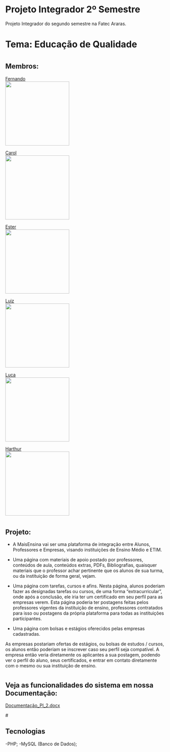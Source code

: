# Projeto Integrador 2º Semestre
Projeto Integrador do segundo semestre na Fatec Araras. 

# Tema: Educação de Qualidade

# <h2> Membros: </h2>

<a href="https://github.com/Lifer18">Fernando</a><br/>
 <img width="200" src="https://user-images.githubusercontent.com/102560328/199749294-45341d76-daec-4a67-a308-cb120a782346.jpg"> 
 
<a href="https://github.com/CarolineVantim">Carol</a><br/>
<img width="200" src="https://user-images.githubusercontent.com/102560328/199751962-e2616b97-6b12-4066-89b6-e14398c33085.jpg">

<a href="https://github.com/StehMorais">Ester</a><br/>
<img width="200" src="https://user-images.githubusercontent.com/102560328/199749424-4d7684cd-eed0-4d39-b3dd-e5663c373bca.jpg">

<a href="https://github.com/LuizFernandoAvelinoBetelli">Luiz</a><br/>
<img width="200" src="https://user-images.githubusercontent.com/102560328/199749480-9b215208-7f10-4b35-b941-8d461adf9077.jpg">

<a href="https://github.com/lucabeteghella">Luca</a><br/>
<img width="200" src="https://user-images.githubusercontent.com/102560328/199749540-79965f91-9b79-4d80-ae38-ca848126f635.jpg">

<a href="https://github.com/HarthurComH">Harthur</a><br/>
<img width="200" src="https://user-images.githubusercontent.com/102560328/199749559-d8143d99-6e7d-4543-b4f6-50ab07843b24.png">


# <h2> Projeto: </h2>

- A MaisEnsina vai ser uma plataforma de integração entre Alunos, Professores e Empresas, visando instituições de Ensino Médio e ETIM.

- Uma página com materiais de apoio postado por professores, conteúdos de aula, conteúdos extras, PDFs, Bibliografias, quaisquer materiais que o professor achar pertinente que os alunos de sua turma, ou da instituição de forma geral, vejam.

- Uma página com tarefas, cursos e afins. Nesta página, alunos poderiam fazer as designadas tarefas ou cursos, de uma forma “extracurricular”, onde após a conclusão, ele iria ter um certificado em seu perfil para as empresas verem.
Esta página poderia ter postagens feitas pelos professores vigentes da instituição de ensino, professores contratados para isso ou postagens da própria plataforma para todas as instituições participantes.

- Uma página com bolsas e estágios oferecidos pelas empresas cadastradas.

As empresas postariam ofertas de estágios, ou bolsas de estudos / cursos, os alunos então poderiam se inscrever caso seu perfil seja compatível. A empresa então veria diretamente os aplicantes a sua postagem, podendo ver o perfil do aluno, seus certificados, e entrar em contato diretamente com o mesmo ou sua instituição de ensino.


# <h2> Veja as funcionalidades do sistema em nossa Documentação: </h2>


[Documentação_PI_2.docx](https://github.com/Lifer18/Fatec_Projeto_Integrador_Segundo_Semestre/files/9955960/Documentacao_PI_2.docx)

#<h2> Tecnologias </h2>

-PHP;
-MySQL (Banco de Dados);

